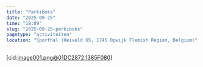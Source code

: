 ```yaml
---
title: "Parkiboks"
date: "2025-09-25"
time: "18:09"
slug: "2025-09-25-parkiboks"
pagetype: "activiteiten"
location: "Sporthal (Heiveld 65, 1745 Opwijk Flemish Region, Belgium)"
---
```


[cid:image001.png@01DC2872.1385F080]

